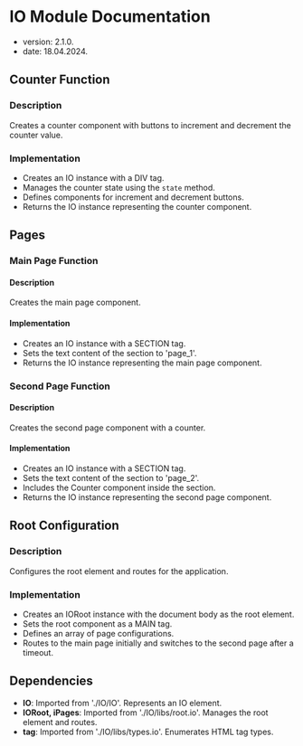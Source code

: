 # IO Module Documentation

-   version: 2.1.0.
-   date: 18.04.2024.

## Counter Function

### Description

Creates a counter component with buttons to increment and decrement the counter value.

### Implementation

-   Creates an IO instance with a DIV tag.
-   Manages the counter state using the `state` method.
-   Defines components for increment and decrement buttons.
-   Returns the IO instance representing the counter component.

## Pages

### Main Page Function

#### Description

Creates the main page component.

#### Implementation

-   Creates an IO instance with a SECTION tag.
-   Sets the text content of the section to 'page_1'.
-   Returns the IO instance representing the main page component.

### Second Page Function

#### Description

Creates the second page component with a counter.

#### Implementation

-   Creates an IO instance with a SECTION tag.
-   Sets the text content of the section to 'page_2'.
-   Includes the Counter component inside the section.
-   Returns the IO instance representing the second page component.

## Root Configuration

### Description

Configures the root element and routes for the application.

### Implementation

-   Creates an IORoot instance with the document body as the root element.
-   Sets the root component as a MAIN tag.
-   Defines an array of page configurations.
-   Routes to the main page initially and switches to the second page after a timeout.

## Dependencies

-   **IO**: Imported from './IO/IO'. Represents an IO element.
-   **IORoot, iPages**: Imported from './IO/libs/root.io'. Manages the root element and routes.
-   **tag**: Imported from './IO/libs/types.io'. Enumerates HTML tag types.
